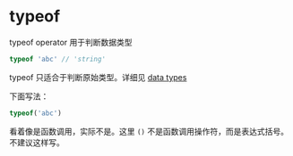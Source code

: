 # typeof

typeof operator 用于判断数据类型

```js
typeof 'abc' // 'string'
```

typeof 只适合于判断原始类型。详细见 [data types](data-types.md)

下面写法：

```js
typeof('abc')
```

看着像是函数调用，实际不是。这里 `()` 不是函数调用操作符，而是表达式括号。不建议这样写。
